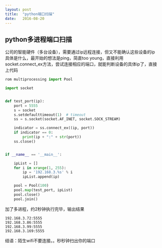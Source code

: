 ```yaml
---
layout: post
title:  "python端口扫描" 
date:   2016-08-20
---
```

## python多进程端口扫描
公司的智能硬件（多台设备），需要通过ip远程连接，但又不能确认这些设备的ip具体是什么，最开始的想法是ping，简直too young，直接利用socket.connect_ex方法，尝试连接相应的端口，就能判断设备的具体ip了，直接上代码

```python
rom multiprocessing import Pool

import socket


def test_port(ip):
    port = 5555
    s = socket
    s.setdefaulttimeout(1)  # timeout
    ss = s.socket(socket.AF_INET, socket.SOCK_STREAM)

    indicator = ss.connect_ex((ip, port))
    if indicator == 0:
        print(ip + ":" + str(port))
    ss.close()


if __name__ == '__main__':

    ipList = []
    for i in xrange(1, 255):
        ip = '192.168.3.%s' % i
        ipList.append(ip)

    pool = Pool(100)
    pool.map(test_port, ipList)
    pool.close()
    pool.join()
```

加了多进程，约2秒钟执行完毕，输出结果

```
192.168.3.72:5555
192.168.3.86:5555
192.168.3.99:5555
192.168.3.169:5555
```

结语：陌生wifi不要连接。。秒秒钟扫出你的端口
